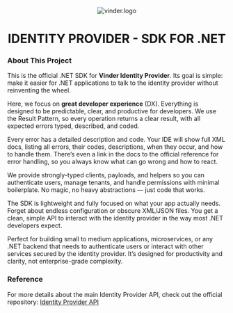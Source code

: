 <p align="center">
  <img src="https://i.imgur.com/MmamZlQ.png" alt="vinder.logo" />
</p>

<h1 align="center">IDENTITY PROVIDER - SDK FOR .NET</h1>

### About This Project

This is the official .NET SDK for **Vinder Identity Provider**. Its goal is simple: make it easier for .NET applications to talk to the identity provider without reinventing the wheel.

Here, we focus on **great developer experience** (DX). Everything is designed to be predictable, clear, and productive for developers. We use the Result Pattern, so every operation returns a clear result, with all expected errors typed, described, and coded.

Every error has a detailed description and code. Your IDE will show full XML docs, listing all errors, their codes, descriptions, when they occur, and how to handle them. There’s even a link in the docs to the official reference for error handling, so you always know what can go wrong and how to react.

We provide strongly-typed clients, payloads, and helpers so you can authenticate users, manage tenants, and handle permissions with minimal boilerplate. No magic, no heavy abstractions — just code that works.

The SDK is lightweight and fully focused on what your app actually needs. Forget about endless configuration or obscure XML/JSON files. You get a clean, simple API to interact with the identity provider in the way most .NET developers expect.

Perfect for building small to medium applications, microservices, or any .NET backend that needs to authenticate users or interact with other services secured by the identity provider. It’s designed for productivity and clarity, not enterprise-grade complexity.

### Reference

For more details about the main Identity Provider API, check out the official repository: [Identity Provider API](https://github.com/vinder-io/vinder.identity.provider)
